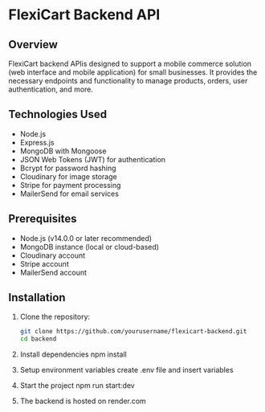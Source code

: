 # FlexiCart Backend API

## Overview
FlexiCart backend APIis  designed to support a mobile commerce solution (web interface and mobile application)  for small businesses. It provides the necessary endpoints and functionality to manage products, orders, user authentication, and more.

## Technologies Used
- Node.js
- Express.js
- MongoDB with Mongoose
- JSON Web Tokens (JWT) for authentication
- Bcrypt for password hashing
- Cloudinary for image storage
- Stripe for payment processing
- MailerSend for email services

## Prerequisites
- Node.js (v14.0.0 or later recommended)
- MongoDB instance (local or cloud-based)
- Cloudinary account
- Stripe account
- MailerSend account

## Installation

1. Clone the repository:
   ```bash
   git clone https://github.com/yourusername/flexicart-backend.git
   cd backend

2. Install dependencies
    npm install

3. Setup environment variables
   create .env file and insert variables

4. Start the project
   npm run start:dev

5. The backend is hosted on render.com

